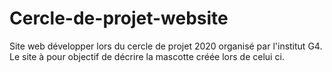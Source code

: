 # Cercle-de-projet-website

Site web développer lors du cercle de projet 2020 organisé par l'institut G4.
Le site à pour objectif de décrire la mascotte créée lors de celui ci.
